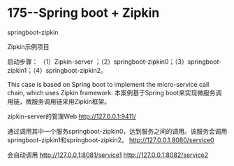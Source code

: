 # 175--Spring boot + Zipkin

springboot-zipkin

Zipkin示例项目

启动步骤：
（1）Zipkin-server ；（2）springboot-zipkin0；（3）springboot-zipkin1；（4）springboot-zipkin2。

This case is based on Spring boot to implement the micro-service call chain, which uses Zipkin framework.
本案例基于Spring boot来实现微服务调用链，微服务调用链采用Zipkin框架。


zipkin-server的管理Web
http://127.0.0.1:9411/

通过调用其中一个服务springboot-zipkin0，达到服务之间的调用。该服务会调用springboot-zipkin1和springboot-zipkin2。
http://127.0.0.1:8080/service0

会自动调用
http://127.0.0.1:8081/service1
http://127.0.0.1:8082/service2